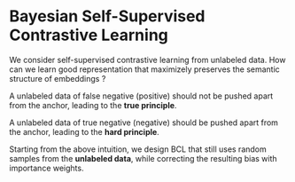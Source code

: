 # Bayesian Self-Supervised Contrastive Learning
We consider self-supervised contrastive learning from unlabeled data. 
How can we learn good representation that maximizely preserves the semantic structure of embeddings ?

A unlabeled data of false negative (positive) should not be pushed apart from the anchor, leading to the 
**true principle**.

A unlabeled data of true negative (negative) should be pushed apart from the anchor, leading to the **hard principle**.

Starting from the above intuition, we design BCL that still uses random samples from the **unlabeled data**, while correcting the resulting bias with importance weights.
